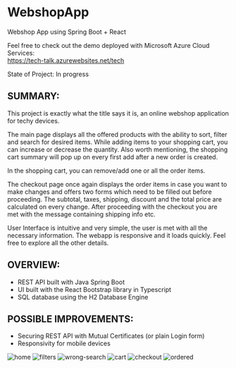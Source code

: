 # WebshopApp
Webshop App using Spring Boot + React

Feel free to check out the demo deployed with Microsoft Azure Cloud Services:  
https://tech-talk.azurewebsites.net/tech

State of Project: In progress

## SUMMARY:
This project is exactly what the title says it is, an online webshop application for techy devices. 

The main page displays all the offered products with the ability to sort, filter and search for desired items. While adding items to your shopping cart, you can increase or decrease the quantity. Also worth mentioning, the shopping cart summary will pop up on every first add after a new order is created.  

In the shopping cart, you can remove/add one or all the order items.  

The checkout page once again displays the order items in case you want to make changes and offers two forms which need to be filled out before proceeding. The subtotal, taxes, shipping, discount and the total price are calculated on every change. After proceeding with the checkout you are met with the message containing shipping info etc.

User Interface is intuitive and very simple, the user is met with all the necessary information. The webapp is responsive and it loads quickly. Feel free to explore all the other details.

## OVERVIEW:
* REST API built with Java Spring Boot
* UI built with the React Bootstrap library in Typescript
* SQL database using the H2 Database Engine

## POSSIBLE IMPROVEMENTS:
* Securing REST API with Mutual Certificates (or plain Login form)
* Responsivity for mobile devices

![home](https://github.com/mikiqqqq/WebshopApp/assets/107814991/06b9ccb1-2a79-477d-ac2c-fedff5a659df)
![filters](https://github.com/mikiqqqq/WebshopApp/assets/107814991/b206966b-01f9-41da-b407-bcd821d46f11)
![wrong-search](https://github.com/mikiqqqq/WebshopApp/assets/107814991/9ef7d251-80c3-4815-a96a-50c9db2f9aa8)
![cart](https://github.com/mikiqqqq/WebshopApp/assets/107814991/ed15fd9b-cf82-4caf-ad86-de8ef1507e1a)
![checkout](https://github.com/mikiqqqq/WebshopApp/assets/107814991/b81bdc4b-9c4b-4f2d-ab13-22b51c2dd233)
![ordered](https://github.com/mikiqqqq/WebshopApp/assets/107814991/8f45beaa-175c-4b28-9ae9-87a34133cff8)

